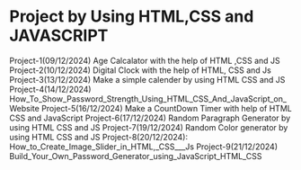 # Project by Using HTML,CSS and JAVASCRIPT
Project-1(09/12/2024)
        Age Calcalator with the help of HTML ,CSS and JS
Project-2(10/12/2024)
        Digital Clock with the help of HTML, CSS and Js
Project-3(13/12/2024)
        Make a simple calender by using HTML CSS and JS
Project-4(14/12/2024)
        How_To_Show_Password_Strength_Using_HTML_CSS_And_JavaScript_on_Website
Project-5(16/12/2024)
        Make a CountDown Timer with help of HTML CSS and JavaScript
Project-6(17/12/2024)
        Random Paragraph Generator by using HTML CSS and JS
Project-7(19/12/2024)
        Random Color generator by using HTML CSS and JS
Project-8(20/12/2024):
        How_to_Create_Image_Slider_in_HTML,_CSS___Js
Project-9(21/12/2024)
        Build_Your_Own_Password_Generator_using_JavaScript_HTML_CSS
        
        
        